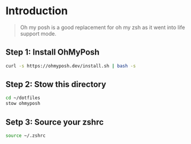 # Introduction

> Oh my posh is a good replacement for oh my zsh as it went into life support mode.

## Step 1: Install OhMyPosh

```bash
curl -s https://ohmyposh.dev/install.sh | bash -s
```

## Step 2: Stow this directory

```bash
cd ~/dotfiles
stow ohmyposh
```

## Setp 3: Source your zshrc

```bash
source ~/.zshrc
```
